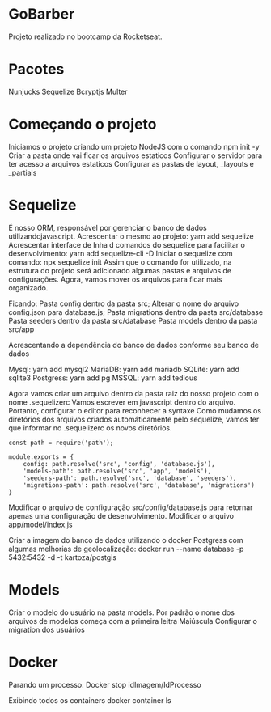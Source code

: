 # GoBarber

Projeto realizado no bootcamp da Rocketseat.

# Pacotes

Nunjucks
Sequelize
Bcryptjs
Multer

# Começando o projeto

Iniciamos o projeto criando um projeto NodeJS com o comando npm init -y
Criar a pasta onde vai ficar os arquivos estaticos
Configurar o servidor para ter acesso a arquivos estaticos
Configurar as pastas de layout, \_layouts e \_partials

# Sequelize

É nosso ORM, responsável por gerenciar o banco de dados utilizandojavascript.
Acrescentar o mesmo ao projeto: yarn add sequelize
Acrescentar interface de lnha d comandos do sequelize para facilitar o desenvolvimento: yarn add sequelize-cli -D
Iniciar o sequelize com comando: npx sequelize init
Assim que o comando for utilizado, na estrutura do projeto será adicionado algumas pastas e arquivos de configurações.
Agora, vamos mover os arquivos para ficar mais organizado.

Ficando:
Pasta config dentro da pasta src;
Alterar o nome do arquivo config.json para database.js;
Pasta migrations dentro da pasta src/database
Pasta seeders dentro da pasta src/database
Pasta models dentro da pasta src/app

Acrescentando a dependência do banco de dados conforme seu banco de dados

Mysql: yarn add mysql2
MariaDB: yarn add mariadb
SQLite: yarn add sqlite3
Postgress: yarn add pg
MSSQL: yarn add tedious

Agora vamos criar um arquivo dentro da pasta raiz do nosso projeto com o nome .sequelizerc
Vamos escrever em javascript dentro do arquivo. Portanto, configurar o editor para reconhecer a syntaxe
Como mudamos os diretórios dos arquivos criados automáticamente pelo sequelize, vamos ter que informar no .sequelizerc
os novos diretórios.

```
const path = require('path');

module.exports = {
    config: path.resolve('src', 'config', 'database.js'),
    'models-path': path.resolve('src', 'app', 'models'),
    'seeders-path': path.resolve('src', 'database', 'seeders'),
    'migrations-path': path.resolve('src', 'database', 'migrations')
}
```

Modificar o arquivo de configuração src/config/database.js para retornar apenas uma configuração de desenvolvimento.
Modificar o arquivo app/model/index.js

Criar a imagem do banco de dados utilizando o docker
Postgress com algumas melhorias de geolocalização: docker run --name database -p 5432:5432 -d -t kartoza/postgis

# Models

Criar o modelo do usuário na pasta models.
Por padrão o nome dos arquivos de modelos começa com a primeira leitra Maiúscula
Configurar o migration dos usuários

# Docker

Parando um processo:
Docker stop idImagem/IdProcesso

Exibindo todos os containers
docker container ls
